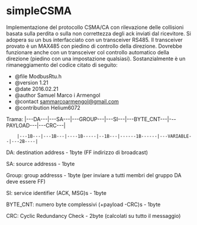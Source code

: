 # simpleCSMA
Implementazione del protocollo CSMA/CA con rilevazione delle collisioni basata sulla perdita o sulla non correttezza degli ack inviati dal ricevitore. Si adopera su un bus interfacciato con un transceiver RS485. Il transceiver provato è un MAX485 con piedino di controllo della direzione. Dovrebbe funzionare anche con un transceiver col controllo automatico della direzione (piedino con una impostazione qualsiasi).
Sostanzialmente è un rimaneggiamento del codice citato di seguito:
 * @file 	ModbusRtu.h
 * @version     1.21
 * @date        2016.02.21
 * @author 	Samuel Marco i Armengol
 * @contact     sammarcoarmengol@gmail.com
 * @contribution Helium6072
 
 Trama: |---DA---|---SA---|---GROUP---|---SI---|---BYTE_CNT---|---PAYLOAD---|---CRC---|
 
        |---1B---|---1B---|----1B-----|--1B---|------1B------|---VARIABLE--|---2B----|
 
 DA: destination address - 1byte (FF indirizzo di broadcast)
 
 SA: source addresss - 1byte
 
 Group: group addresss - 1byte (per inviare a tutti membri del gruppo DA deve essere FF)
 
 SI: service identifier (ACK, MSG)s - 1byte
 
 BYTE_CNT: numero byte complessivi (+payload -CRC)s - 1byte
 
 CRC: Cyclic Redundancy Check - 2byte (calcolati su tutto il messaggio)
